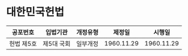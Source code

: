 # 대한민국헌법
| 공포번호 | 입법기관 | 개정유형 | 제정일 | 시행일 |
|---|---|---|---|---|
| 헌법 제5호| 제5대 국회| 일부개정 | 1960.11.29| 1960.11.29 |